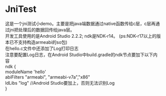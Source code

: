 # JniTest
 这是一个jni测试小demo。主要是把java端数据通过native函数传给c层，c层再通过jni把处理后的数据回传给java层。  
 开发工具使用的是Android Studio 2.2.2; ndk是NDK-r14。 (ps:NDK-r17以上的版本已不支持构造armeabi的so包)  
 在hello.c文件中还添加了Log打印日志  
 注意要配置Log日志，在Android Studio中build.gradle的ndk节点要加下以下内容  
   ndk {   
              moduleName 'hello'  
              abiFilters "armeabi", "armeabi-v7a","x86"  
              ldLibs "log"     //Android Studio要加上，否则无法识别Log  
         }
 

